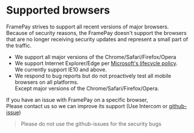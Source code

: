 # Supported browsers

FramePay strives to support all recent versions of major browsers.  
Because of security reasons, the FramePay doesn't support the browsers that are no longer receiving security updates and represent a small part of the traffic.

- We support all major versions of the Chrome/Safari/Firefox/Opera
- We support Internet Explorer/Edge per [Microsoft's lifecycle policy](https://support.microsoft.com/en-us/help/17454/lifecycle-faq-internet-explorer).   
  We currently support IE10 and above.
- We respond to bug reports but do not proactively test all mobile browsers on all platforms.  
  Except major versions of the Chrome/Safari/Firefox/Opera.

If you have an issue with FramePay on a specific browser,  
Please contact us so we can improve its support (Use Intercom or [github-issue](https://github.com/Rebilly/framepay-docs/issues/new))

> Please do not use the github-issues for the security bugs
 

